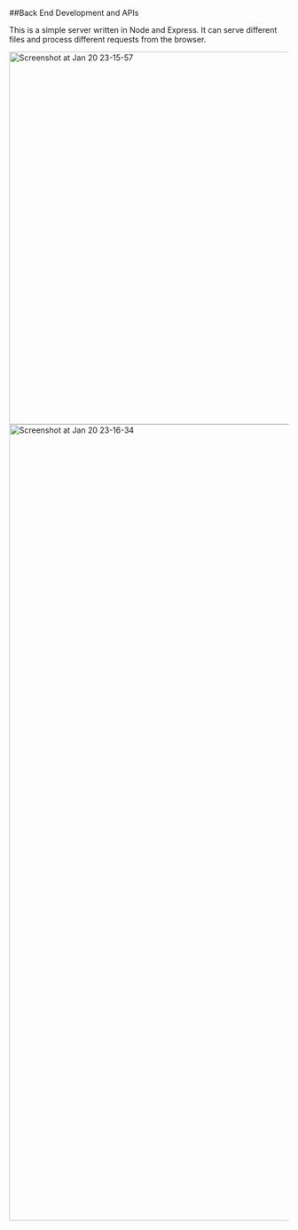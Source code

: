 ##Back End Development and APIs

This is a simple server written in Node and Express.
It can serve different files and process different requests from the browser.

<img width="672" alt="Screenshot at Jan 20 23-15-57" src="https://github.com/JuliaAvona/freecodecamp/assets/94717941/72d72109-1017-4033-bef7-b98161c231af">
<img width="1437" alt="Screenshot at Jan 20 23-16-34" src="https://github.com/JuliaAvona/freecodecamp/assets/94717941/68f69cb7-af8b-41ea-8090-686fe0968b6f">
